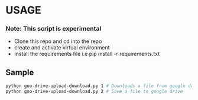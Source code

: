 # USAGE
### Note: This script is experimental

* Clone this repo and cd into the repo
* create and activate virtual environment
* Install the requirements file i.e pip install -r requirements.txt

## Sample
```sh
python goo-drive-upload-download.py 1 # Downloads a file from google drive
python goo-drive-upload-download.py 2 # Save a file to google drive
```
